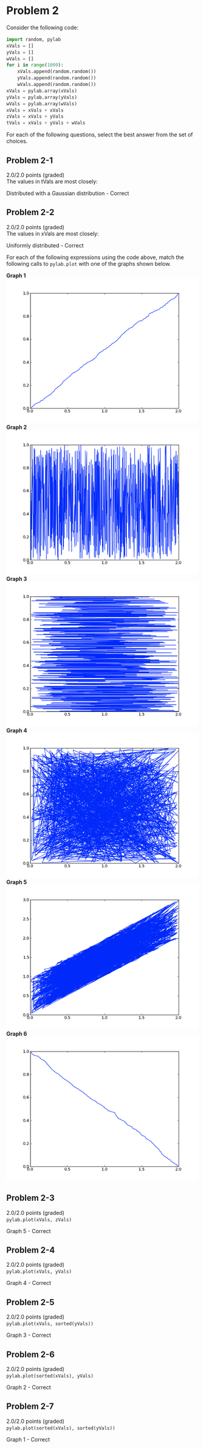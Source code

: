 # Problem 2

 Consider the following code:

```python
import random, pylab
xVals = []
yVals = []
wVals = []
for i in range(1000):
    xVals.append(random.random())
    yVals.append(random.random())
    wVals.append(random.random())
xVals = pylab.array(xVals)
yVals = pylab.array(yVals)
wVals = pylab.array(wVals)
xVals = xVals + xVals
zVals = xVals + yVals
tVals = xVals + yVals + wVals
```
For each of the following questions, select the best answer from the set of choices.

## Problem 2-1
2.0/2.0 points (graded)</br>
The values in tVals are most closely:

Distributed with a Gaussian distribution - Correct

## Problem 2-2
2.0/2.0 points (graded)</br>
The values in xVals are most closely:

Uniformly distributed - Correct


For each of the following expressions using the code above, match the following calls to `pylab.plot` with one of the graphs shown below.

**Graph 1**</br>
![Graph 1](Problem2_Graph1.png)
**Graph 2**</br>
![Graph 2](Problem2_Graph2.png)
**Graph 3**</br>
![Graph 3](Problem2_Graph3.png)
**Graph 4**</br>
![Graph 4](Problem2_Graph4.png)
**Graph 5**</br>
![Graph 5](Problem2_Graph5.png)
**Graph 6**</br>
![Graph 6](Problem2_Graph6.png)

## Problem 2-3
2.0/2.0 points (graded)</br>
`pylab.plot(xVals, zVals)`

Graph 5 - Correct

## Problem 2-4
2.0/2.0 points (graded)</br>
`pylab.plot(xVals, yVals)`

Graph 4 - Correct

## Problem 2-5
2.0/2.0 points (graded)</br>
`pylab.plot(xVals, sorted(yVals))`

Graph 3 - Correct

## Problem 2-6
2.0/2.0 points (graded)</br>
`pylab.plot(sorted(xVals), yVals)`

Graph 2 - Correct

## Problem 2-7
2.0/2.0 points (graded)</br>
`pylab.plot(sorted(xVals), sorted(yVals))`

Graph 1 - Correct